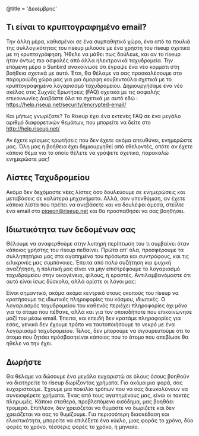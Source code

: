 @title = 'Δεκέμβρης'

## Τι είναι το κρυπτογραφημένο email?

Την άλλη μέρα, καθισμένοι σε ένα συμπαθητικό χώρο, ένα από τα πουλιά της συλλογικότητας του riseup μιλούσε με ένα χρήστη του riseup σχετικά με τη κρυπτογράφηση. Ήθελε να μάθει πως δούλευε, και αν το riseup ήταν όντως πιο ασφαλές από άλλα ηλεκτρονικά ταχυδρομεία. Την επόμενη μέρα ο Sunbird ανακοίνωσε ότι έγραψε ένα νέο κομμάτι στη βοήθεια σχετικά με αυτό. Έτσι, θα θέλαμε να σας προσκαλέσουμε στο παρομοιώδη χώρο μας για μια όμορφη κουβεντούλα σχετικά με το κρυπτογραφημένο λογαριασμό ταχυδρομείου. Δημιουργήσαμε ένα νέο σκέλος στις Συχνές Ερωτήσεις (FAQ) σχετικά με τις ασφαλής επικοινωνίες.Διαβάστε όλα τα σχετικά με αυτό εδώ :
https://help.riseup.net/security/encrypted-email/

Και μήπως γνωρίζατε? Το Riseup έχει ένα εκτενές FAQ σε ένα μεγάλο αριθμό διαφορετικών θεμάτων, που μπορείτε να δείτε στο http://help.riseup.net/

Αν έχετε κρίσιμες ερωτήσεις που δεν έχετε ακόμα απευθύνει, ενημερώστε μας. Όλη μας η βοήθεια έχει δημιουργηθεί από εθελοντές, οπότε αν έχετε κάποιο θέμα για το οποίο θέλετε να γράψετε σχετικά, παρακαλώ ενημερώστε μας!

## Λίστες Ταχυδρομείου

Ακόμα δεν δεχόμαστε νέες λίστες όσο δουλεύουμε σε ενημερώσεις και μεταβάσεις σε καλύτερα μηχανήματα. Αλλά, σαν υπενθύμιση, αν έχετε κάποια λίστα που πρέπει να ανεβάσετε και να δουλέψει άμεσα, στείλτε ένα email στο pigeon@riseup.net και θα προσπαθήσει να σας βοηθήσει.

## Ιδιωτικότητα των δεδομένων σας

Θέλουμε να αναφερθούμε στην λυπηρή περίπτωση του τι συμβαίνει όταν κάποιος χρήστης του riseup πεθαίνει. Πρώτα απ' όλα, προσφέρουμε τα συλληπητήρια μας στα αγαπημένα του πρόσωπα και συντρόφους, και τις ειλικρινές μας συμπόνοιες.
Έπειτα από πολύ συζήτηση και ψυχική αναζήτηση, η πολιτική μας είναι να μην επιστρέφουμε το λογαριασμό ταχυδρομείου στην οικογένεια, φίλους, ή εραστές. Αντιλαμβανόμαστε ότι αυτό είναι ίσως δύσκολο, αλλά ορίστε οι λόγοι μας:

Είναι σημαντικό, ακόμα ακόμα κεντρικό στους σκοπούς του riseup να κρατήσουμε τις ιδιωτικές πληροφορίες του κόσμου, ιδιωτικές. Ο λογαριασμός ταχυδρομείου του καθενός περιέχει πληροφορίες όχι μόνο για το άτομο που πέθανε, αλλά και για τον οποιοδήποτε που επικοινώνησε μαζί του μέσω email. Έπειτα, και επειδή δεν κρατάμε πληροφορίες για εσάς, γενικά δεν έχουμε τρόπο να ταυτοποιήσουμε το νεκρό με ένα λογαριασμό ταχυδρομείου. Τέλος, δεν μπορούμε να σιγουρευτούμε ότι το άτομο που ζητάει πρόσβασηείναι κάποιος που το άτομο που απεβίωσε θα ήθελε να την έχει.

## Δωρήστε

Θα θέλαμε να δώσουμε ένα μεγάλο ευχαριστώ σε όλους όσους βοηθούν να διατηρείτε το riseup δωρίζοντας χρήματα. Για ακόμα μια φορά, σας ευχαριστούμε. Έχουμε μια ποικιλία τρόπων που να σας διευκολύνουν να συνεισφέρετε χρήματα. Ένας από τους αγαπημένους μας, είναι οι τακτές πληρωμές. Κάποιο σταθερό, προβλεπόμενο εισόδημα, μας βοηθάει τρομερά. Επιπλέον, δεν χρειάζεται να θυμάστε να δωρίζετε και δεν χρειάζεται να σας το θυμίζουμε. Για περισσότερη διασκέδαση και ελαστικότητα, μπορείτε να επιλέξετε ένα κύκλο, μιας φοράς το χρόνο, δύο φορές το χρόνο, τέσσερις φορές το χρόνο, ή μηνιαίο.
